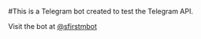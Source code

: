 #This is a Telegram bot created to test the Telegram API. 

Visit the bot at [@sfirstmbot](https://t.me/sfirstmbot)
